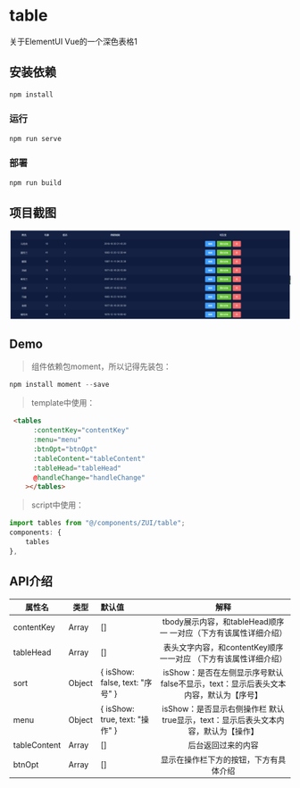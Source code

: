 <!--
 * @Descripttion: README
 * @version: 
 * @Author: zml
 * @Date: 2020-05-29 12:13:08
 * @LastEditors: zml
 * @LastEditTime: 2020-06-03 10:22:29
--> 
# table
关于ElementUI  Vue的一个深色表格1
## 安装依赖

```
npm install
```

### 运行
```
npm run serve
```

### 部署
```
npm run build
```

## 项目截图

![1](./1.png)

## Demo

> 组件依赖包moment，所以记得先装包：

````javascript
npm install moment --save
````

> template中使用：

````html
 <tables
      :contentKey="contentKey"
      :menu="menu"
      :btnOpt="btnOpt"
      :tableContent="tableContent"
      :tableHead="tableHead"
      @handleChange="handleChange"
    ></tables>
````

> script中使用：

````javascript
import tables from "@/components/ZUI/table";
components: {
	tables
},
````



## API介绍

| 属性名        | 类型   | 默认值                         |                             解释                             |
| ------------ | ------ | :---------------------------- | :----------------------------------------------------------: |
| contentKey   | Array  | []                            | tbody展示内容，和tableHead顺序一 一对应（下方有该属性详细介绍） |
| tableHead    | Array  | []                            | 表头文字内容，和contentKey顺序一一对应 （下方有该属性详细介绍） |
| sort         | Object | { isShow: false, text: "序号" } | isShow：是否在左侧显示序号默认false不显示，text：显示后表头文本内容，默认为【序号】 |
| menu         | Object | { isShow: true, text: "操作" }  | isShow：是否显示右侧操作栏 默认true显示，text：显示后表头文本内容，默认为【操作】 |
| tableContent | Array  | []                            |                      后台返回过来的内容                      |
| btnOpt       | Array  | []                            |            显示在操作栏下方的按钮，下方有具体介绍            |
